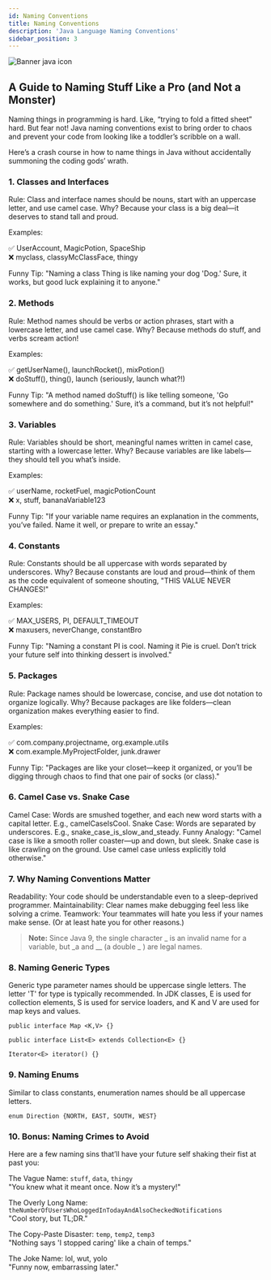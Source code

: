 ```yaml
---
id: Naming Conventions
title: Naming Conventions
description: 'Java Language Naming Conventions'
sidebar_position: 3
---
```

![Banner java icon](@site/static/img/kits/java/banner-java-icon.png)

## A Guide to Naming Stuff Like a Pro (and Not a Monster)

Naming things in programming is hard. Like, “trying to fold a fitted sheet” hard. But fear not! Java naming conventions exist to bring order to chaos and prevent your code from looking like a toddler’s scribble on a wall.

Here’s a crash course in how to name things in Java without accidentally summoning the coding gods’ wrath.

### 1. Classes and Interfaces

Rule: Class and interface names should be nouns, start with an uppercase letter, and use camel case.
Why? Because your class is a big deal—it deserves to stand tall and proud.

Examples:

✅ UserAccount, MagicPotion, SpaceShip \
❌ myclass, classyMcClassFace, thingy

Funny Tip:
"Naming a class Thing is like naming your dog 'Dog.' Sure, it works, but good luck explaining it to anyone."

### 2. Methods
Rule: Method names should be verbs or action phrases, start with a lowercase letter, and use camel case.
Why? Because methods do stuff, and verbs scream action!

Examples:

✅ getUserName(), launchRocket(), mixPotion() \
❌ doStuff(), thing(), launch (seriously, launch what?!)

Funny Tip:
"A method named doStuff() is like telling someone, 'Go somewhere and do something.' Sure, it’s a command, but it’s not helpful!"

### 3. Variables
Rule: Variables should be short, meaningful names written in camel case, starting with a lowercase letter.
Why? Because variables are like labels—they should tell you what’s inside.

Examples:

✅ userName, rocketFuel, magicPotionCount \
❌ x, stuff, bananaVariable123

Funny Tip:
"If your variable name requires an explanation in the comments, you’ve failed. Name it well, or prepare to write an essay."

### 4. Constants
Rule: Constants should be all uppercase with words separated by underscores.
Why? Because constants are loud and proud—think of them as the code equivalent of someone shouting, "THIS VALUE NEVER CHANGES!"

Examples:

✅ MAX_USERS, PI, DEFAULT_TIMEOUT \
❌ maxusers, neverChange, constantBro

Funny Tip:
"Naming a constant PI is cool. Naming it Pie is cruel. Don’t trick your future self into thinking dessert is involved."

### 5. Packages
Rule: Package names should be lowercase, concise, and use dot notation to organize logically.
Why? Because packages are like folders—clean organization makes everything easier to find.

Examples:

✅ com.company.projectname, org.example.utils \
❌ com.example.MyProjectFolder, junk.drawer

Funny Tip:
"Packages are like your closet—keep it organized, or you’ll be digging through chaos to find that one pair of socks (or class)."

### 6. Camel Case vs. Snake Case

Camel Case: Words are smushed together, and each new word starts with a capital letter. E.g., camelCaseIsCool.
Snake Case: Words are separated by underscores. E.g., snake_case_is_slow_and_steady.
Funny Analogy:
"Camel case is like a smooth roller coaster—up and down, but sleek. Snake case is like crawling on the ground. Use camel case unless explicitly told otherwise."

### 7. Why Naming Conventions Matter

Readability: Your code should be understandable even to a sleep-deprived programmer.
Maintainability: Clear names make debugging feel less like solving a crime.
Teamwork: Your teammates will hate you less if your names make sense. (Or at least hate you for other reasons.)

> **Note:**
> Since Java 9, the single character _ is an invalid name for a variable, but _a and __ (a double _ ) are legal names.

### 8. Naming Generic Types

Generic type parameter names should be uppercase single letters. The letter 'T' for type is typically recommended. In JDK classes, E is used for collection elements, S is used for service loaders, and K and V are used for map keys and values.

```
public interface Map <K,V> {}

public interface List<E> extends Collection<E> {}

Iterator<E> iterator() {}
```

### 9. Naming Enums

Similar to class constants, enumeration names should be all uppercase letters.

```
enum Direction {NORTH, EAST, SOUTH, WEST}
```

### 10. Bonus: Naming Crimes to Avoid

Here are a few naming sins that’ll have your future self shaking their fist at past you:

The Vague Name:
`stuff`, `data`, `thingy` \
"You knew what it meant once. Now it’s a mystery!"

The Overly Long Name:
`theNumberOfUsersWhoLoggedInTodayAndAlsoCheckedNotifications` \
"Cool story, but TL;DR."

The Copy-Paste Disaster:
`temp`, `temp2`, `temp3` \
"Nothing says 'I stopped caring' like a chain of temps."

The Joke Name:
lol, wut, yolo \
"Funny now, embarrassing later."
